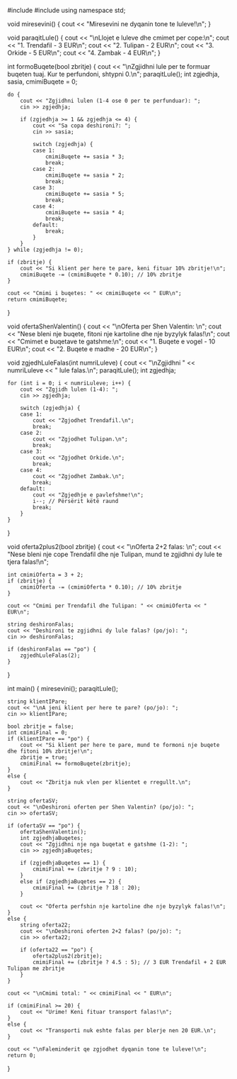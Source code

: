 #include <iostream>
#include <string>
using namespace std;

void miresevini() {
    cout << "Miresevini ne dyqanin tone te luleve!\n";
}

void paraqitLule() {
    cout << "\nLlojet e luleve dhe cmimet per cope:\n";
    cout << "1. Trendafil - 3 EUR\n";
    cout << "2. Tulipan - 2 EUR\n";
    cout << "3. Orkide - 5 EUR\n";
    cout << "4. Zambak - 4 EUR\n";
}

int formoBuqete(bool zbritje) {
    cout << "\nZgjidhni lule per te formuar buqeten tuaj. Kur te perfundoni, shtypni 0.\n";
    paraqitLule();
    int zgjedhja, sasia, cmimiBuqete = 0;

    do {
        cout << "Zgjidhni lulen (1-4 ose 0 per te perfunduar): ";
        cin >> zgjedhja;

        if (zgjedhja >= 1 && zgjedhja <= 4) {
            cout << "Sa copa deshironi?: ";
            cin >> sasia;

            switch (zgjedhja) {
            case 1:
                cmimiBuqete += sasia * 3;
                break;
            case 2:
                cmimiBuqete += sasia * 2;
                break;
            case 3:
                cmimiBuqete += sasia * 5;
                break;
            case 4:
                cmimiBuqete += sasia * 4;
                break;
            default:
                break;
            }
        }
    } while (zgjedhja != 0);

    if (zbritje) {
        cout << "Si klient per here te pare, keni fituar 10% zbritje!\n";
        cmimiBuqete -= (cmimiBuqete * 0.10); // 10% zbritje
    }

    cout << "Cmimi i buqetes: " << cmimiBuqete << " EUR\n";
    return cmimiBuqete;
}

void ofertaShenValentin() {
    cout << "\nOferta per Shen Valentin: \n";
    cout << "Nese bleni nje buqete, fitoni nje kartoline dhe nje byzylyk falas!\n";
    cout << "Cmimet e buqetave te gatshme:\n";
    cout << "1. Buqete e vogel - 10 EUR\n";
    cout << "2. Buqete e madhe - 20 EUR\n";
}

void zgjedhLuleFalas(int numriLuleve) {
    cout << "\nZgjidhni " << numriLuleve << " lule falas.\n";
    paraqitLule();
    int zgjedhja;

    for (int i = 0; i < numriLuleve; i++) {
        cout << "Zgjidh lulen (1-4): ";
        cin >> zgjedhja;

        switch (zgjedhja) {
        case 1:
            cout << "Zgjodhet Trendafil.\n";
            break;
        case 2:
            cout << "Zgjodhet Tulipan.\n";
            break;
        case 3:
            cout << "Zgjodhet Orkide.\n";
            break;
        case 4:
            cout << "Zgjodhet Zambak.\n";
            break;
        default:
            cout << "Zgjedhje e pavlefshme!\n";
            i--; // Përsërit këtë raund
            break;
        }
    }
}

void oferta2plus2(bool zbritje) {
    cout << "\nOferta 2+2 falas: \n";
    cout << "Nese bleni nje cope Trendafil dhe nje Tulipan, mund te zgjidhni dy lule te tjera falas!\n";

    int cmimiOferta = 3 + 2;
    if (zbritje) {
        cmimiOferta -= (cmimiOferta * 0.10); // 10% zbritje
    }

    cout << "Cmimi per Trendafil dhe Tulipan: " << cmimiOferta << " EUR\n";

    string deshironFalas;
    cout << "Deshironi te zgjidhni dy lule falas? (po/jo): ";
    cin >> deshironFalas;

    if (deshironFalas == "po") {
        zgjedhLuleFalas(2);
    }
}

int main() {
    miresevini();
    paraqitLule();

    string klientIPare;
    cout << "\nA jeni klient per here te pare? (po/jo): ";
    cin >> klientIPare;

    bool zbritje = false;
    int cmimiFinal = 0;
    if (klientIPare == "po") {
        cout << "Si klient per here te pare, mund te formoni nje buqete dhe fitoni 10% zbritje!\n";
        zbritje = true;
        cmimiFinal += formoBuqete(zbritje);
    }
    else {
        cout << "Zbritja nuk vlen per klientet e rregullt.\n";
    }

    string ofertaSV;
    cout << "\nDeshironi oferten per Shen Valentin? (po/jo): ";
    cin >> ofertaSV;

    if (ofertaSV == "po") {
        ofertaShenValentin();
        int zgjedhjaBuqetes;
        cout << "Zgjidhni nje nga buqetat e gatshme (1-2): ";
        cin >> zgjedhjaBuqetes;

        if (zgjedhjaBuqetes == 1) {
            cmimiFinal += (zbritje ? 9 : 10);
        }
        else if (zgjedhjaBuqetes == 2) {
            cmimiFinal += (zbritje ? 18 : 20);
        }

        cout << "Oferta perfshin nje kartoline dhe nje byzylyk falas!\n";
    }
    else {
        string oferta22;
        cout << "\nDeshironi oferten 2+2 falas? (po/jo): ";
        cin >> oferta22;

        if (oferta22 == "po") {
            oferta2plus2(zbritje);
            cmimiFinal += (zbritje ? 4.5 : 5); // 3 EUR Trendafil + 2 EUR Tulipan me zbritje
        }
    }

    cout << "\nCmimi total: " << cmimiFinal << " EUR\n";

    if (cmimiFinal >= 20) {
        cout << "Urime! Keni fituar transport falas!\n";
    }
    else {
        cout << "Transporti nuk eshte falas per blerje nen 20 EUR.\n";
    }

    cout << "\nFaleminderit qe zgjodhet dyqanin tone te luleve!\n";
    return 0;
}

